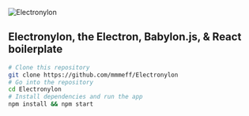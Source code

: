 ![Electronylon](/../master/assets/art/web/electronylon-icontext.png)

## Electronylon, the Electron, Babylon.js, & React boilerplate


```bash
# Clone this repository
git clone https://github.com/mmmeff/Electronylon
# Go into the repository
cd Electronylon
# Install dependencies and run the app
npm install && npm start
```
